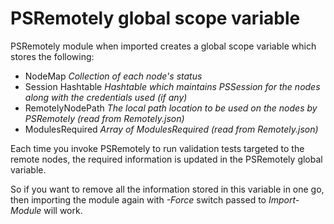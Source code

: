 # PSRemotely global scope variable

PSRemotely module when imported creates a global scope variable which stores the following:
- NodeMap *Collection of each node's status*
- Session Hashtable *Hashtable which maintains PSSession for the nodes along with the credentials used (if any)*
- RemotelyNodePath *The local path location to be used on the nodes by PSRemotely (read from Remotely.json)*
- ModulesRequired *Array of ModulesRequired (read from Remotely.json)*

Each time you invoke PSRemotely to run validation tests targeted to the remote nodes, the required information
is updated in the PSRemotely global variable.

So if you want to remove all the information stored in this variable in one go, then importing the module again
with *-Force* switch passed to *Import-Module* will work.
